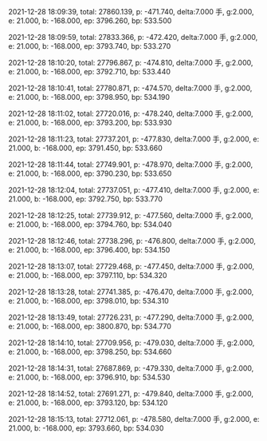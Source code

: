 2021-12-28 18:09:39, total: 27860.139, p: -471.740, delta:7.000 手, g:2.000, e: 21.000, b: -168.000, ep: 3796.260, bp: 533.500

2021-12-28 18:09:59, total: 27833.366, p: -472.420, delta:7.000 手, g:2.000, e: 21.000, b: -168.000, ep: 3793.740, bp: 533.270

2021-12-28 18:10:20, total: 27796.867, p: -474.810, delta:7.000 手, g:2.000, e: 21.000, b: -168.000, ep: 3792.710, bp: 533.440

2021-12-28 18:10:41, total: 27780.871, p: -474.570, delta:7.000 手, g:2.000, e: 21.000, b: -168.000, ep: 3798.950, bp: 534.190

2021-12-28 18:11:02, total: 27720.016, p: -478.240, delta:7.000 手, g:2.000, e: 21.000, b: -168.000, ep: 3793.200, bp: 533.930

2021-12-28 18:11:23, total: 27737.201, p: -477.830, delta:7.000 手, g:2.000, e: 21.000, b: -168.000, ep: 3791.450, bp: 533.660

2021-12-28 18:11:44, total: 27749.901, p: -478.970, delta:7.000 手, g:2.000, e: 21.000, b: -168.000, ep: 3790.230, bp: 533.650

2021-12-28 18:12:04, total: 27737.051, p: -477.410, delta:7.000 手, g:2.000, e: 21.000, b: -168.000, ep: 3792.750, bp: 533.770

2021-12-28 18:12:25, total: 27739.912, p: -477.560, delta:7.000 手, g:2.000, e: 21.000, b: -168.000, ep: 3794.760, bp: 534.040

2021-12-28 18:12:46, total: 27738.296, p: -476.800, delta:7.000 手, g:2.000, e: 21.000, b: -168.000, ep: 3796.400, bp: 534.150

2021-12-28 18:13:07, total: 27729.468, p: -477.450, delta:7.000 手, g:2.000, e: 21.000, b: -168.000, ep: 3797.110, bp: 534.320

2021-12-28 18:13:28, total: 27741.385, p: -476.470, delta:7.000 手, g:2.000, e: 21.000, b: -168.000, ep: 3798.010, bp: 534.310

2021-12-28 18:13:49, total: 27726.231, p: -477.290, delta:7.000 手, g:2.000, e: 21.000, b: -168.000, ep: 3800.870, bp: 534.770

2021-12-28 18:14:10, total: 27709.956, p: -479.030, delta:7.000 手, g:2.000, e: 21.000, b: -168.000, ep: 3798.250, bp: 534.660

2021-12-28 18:14:31, total: 27687.869, p: -479.330, delta:7.000 手, g:2.000, e: 21.000, b: -168.000, ep: 3796.910, bp: 534.530

2021-12-28 18:14:52, total: 27691.271, p: -479.840, delta:7.000 手, g:2.000, e: 21.000, b: -168.000, ep: 3793.120, bp: 534.120

2021-12-28 18:15:13, total: 27712.061, p: -478.580, delta:7.000 手, g:2.000, e: 21.000, b: -168.000, ep: 3793.660, bp: 534.030